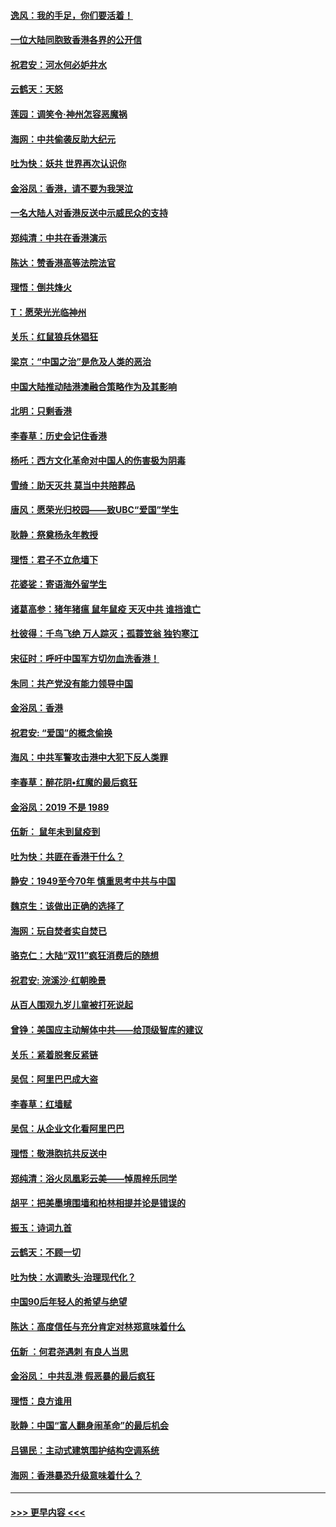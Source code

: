 #### [逸风：我的手足，你们要活着！](../pages/nsc993/n11676352.md?t=11241822) 
#### [一位大陆同胞致香港各界的公开信](../pages/nsc993/n11675761.md?t=11241822) 
#### [祝君安：河水何必妒井水](../pages/nsc993/n11675746.md?t=11241822) 
#### [云鹤天：天怒](../pages/nsc993/n11675718.md?t=11241822) 
#### [莲园：调笑令‧神州怎容恶魔祸](../pages/nsc993/n11675648.md?t=11241822) 
#### [海网：中共偷袭反助大纪元](../pages/nsc993/n11673515.md?t=11241822) 
#### [吐为快：妖共 世界再次认识你](../pages/nsc993/n11673506.md?t=11241822) 
#### [金浴凤：香港，请不要为我哭泣](../pages/nsc993/n11673248.md?t=11241822) 
#### [一名大陆人对香港反送中示威民众的支持](../pages/nsc993/n11672615.md?t=11241822) 
#### [郑纯清：中共在香港演示](../pages/nsc993/n11670539.md?t=11241822) 
#### [陈达：赞香港高等法院法官](../pages/nsc993/n11669542.md?t=11241822) 
#### [理悟：倒共烽火](../pages/nsc993/n11668844.md?t=11241822) 
#### [T：愿荣光光临神州](../pages/nsc993/n11668421.md?t=11241822) 
#### [关乐：红鼠狼兵休猖狂](../pages/nsc993/n11668378.md?t=11241822) 
#### [梁京：“中国之治”是危及人类的恶治](../pages/nsc993/n11668328.md?t=11241822) 
#### [中国大陆推动陆港澳融合策略作为及其影响](../pages/nsc993/n11668157.md?t=11241822) 
#### [北明：只剩香港](../pages/nsc993/n11668002.md?t=11241822) 
#### [李春草：历史会记住香港](../pages/nsc993/n11667927.md?t=11241822) 
#### [杨吒：西方文化革命对中国人的伤害极为阴毒](../pages/nsc993/n11664521.md?t=11241822) 
#### [雪绮：助天灭共 莫当中共陪葬品](../pages/nsc993/n11662650.md?t=11241822) 
#### [唐风：愿荣光归校园——致UBC“爱国”学生](../pages/nsc993/n11662194.md?t=11241822) 
#### [耿静：祭奠杨永年教授](../pages/nsc993/n11662514.md?t=11241822) 
#### [理悟：君子不立危墙下](../pages/nsc993/n11662172.md?t=11241822) 
#### [花婆娑：寄语海外留学生](../pages/nsc993/n11662121.md?t=11241822) 
#### [诸葛高参：猪年猪瘟 鼠年鼠疫 天灭中共 谁挡谁亡](../pages/nsc993/n11661980.md?t=11241822) 
#### [杜彼得：千鸟飞绝 万人踪灭；孤蓑笠翁 独钓寒江](../pages/nsc993/n11661170.md?t=11241822) 
#### [宋征时：呼吁中国军方切勿血洗香港！](../pages/nsc993/n11415318.md?t=11241822) 
#### [朱同：共产党没有能力领导中国](../pages/nsc993/n11660421.md?t=11241822) 
#### [金浴凤：香港](../pages/nsc993/n11660419.md?t=11241822) 
#### [祝君安: “爱国”的概念偷换](../pages/nsc993/n11659706.md?t=11241822) 
#### [海风：中共军警攻击港中大犯下反人类罪](../pages/nsc993/n11659632.md?t=11241822) 
#### [李春草：醉花阴•红魔的最后疯狂](../pages/nsc993/n11659287.md?t=11241822) 
#### [金浴凤：2019 不是 1989](../pages/nsc993/n11657663.md?t=11241822) 
#### [伍新： 鼠年未到鼠疫到](../pages/nsc993/n11655098.md?t=11241822) 
#### [吐为快：共匪在香港干什么？](../pages/nsc993/n11654891.md?t=11241822) 
#### [静安：1949至今70年 慎重思考中共与中国](../pages/nsc993/n11651244.md?t=11241822) 
#### [魏京生：该做出正确的选择了](../pages/nsc993/n11653084.md?t=11241822) 
#### [海网：玩自焚者实自焚已](../pages/nsc993/n11652423.md?t=11241822) 
#### [骆克仁：大陆“双11”疯狂消费后的随想](../pages/nsc993/n11652305.md?t=11241822) 
#### [祝君安: 浣溪沙·红朝晚景](../pages/nsc993/n11652258.md?t=11241822) 
#### [从百人围观九岁儿童被打死说起](../pages/nsc993/n11651030.md?t=11241822) 
#### [曾铮：美国应主动解体中共——给顶级智库的建议](../pages/nsc993/n11649888.md?t=11241822) 
#### [关乐：紧着脱套反紧链](../pages/nsc993/n11649069.md?t=11241822) 
#### [吴侃：阿里巴巴成大盗](../pages/nsc993/n11645523.md?t=11241822) 
#### [李春草：红墙赋](../pages/nsc993/n11646389.md?t=11241822) 
#### [吴侃：从企业文化看阿里巴巴](../pages/nsc993/n11645476.md?t=11241822) 
#### [理悟：敬港胞抗共反送中](../pages/nsc993/n11645466.md?t=11241822) 
#### [郑纯清：浴火凤凰彩云美——悼周梓乐同学](../pages/nsc993/n11645155.md?t=11241822) 
#### [胡平：把美墨境围墙和柏林相提并论是错误的](../pages/nsc993/n11645134.md?t=11241822) 
#### [振玉：诗词九首](../pages/nsc993/n11644081.md?t=11241822) 
#### [云鹤天：不顾一切](../pages/nsc993/n11643508.md?t=11241822) 
#### [吐为快：水调歌头·治理现代化？](../pages/nsc993/n11643485.md?t=11241822) 
#### [中国90后年轻人的希望与绝望](../pages/nsc993/n11642317.md?t=11241822) 
#### [陈达：高度信任与充分肯定对林郑意味着什么](../pages/nsc993/n11641441.md?t=11241822) 
#### [伍新 ：何君尧遇刺 有良人当思](../pages/nsc993/n11641503.md?t=11241822) 
#### [金浴凤： 中共乱港  假恶暴的最后疯狂](../pages/nsc993/n11641495.md?t=11241822) 
#### [理悟：良方谁用](../pages/nsc993/n11641463.md?t=11241822) 
#### [耿静：中国“富人翻身闹革命”的最后机会](../pages/nsc993/n11640655.md?t=11241822) 
#### [吕锡民：主动式建筑围护结构空调系统](../pages/nsc993/n11640168.md?t=11241822) 
#### [海网：香港暴恐升级意味着什么？](../pages/nsc993/n11635904.md?t=11241822) 

----
#### [ >>> 更早内容 <<< ](../indexes/nsc993-earlier.md)

